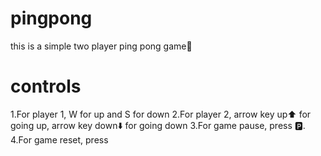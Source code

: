 # pingpong
this is a simple two player ping pong game🏓

# controls
1.For player 1, W for up and S for down 
2.For player 2, arrow key up⬆️ for going up, arrow key down⬇️ for going down
3.For game pause, press 🅿️.
4.For game reset, press 